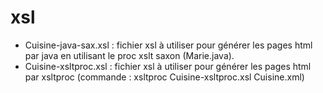 # xsl
- Cuisine-java-sax.xsl : fichier xsl à utiliser pour générer les pages html par java en utilisant le proc xslt saxon (Marie.java).
- Cuisine-xsltproc.xsl : fichier xsl à utiliser pour générer les pages html par xsltproc (commande : xsltproc Cuisine-xsltproc.xsl Cuisine.xml)
